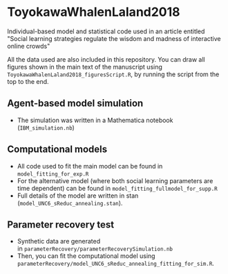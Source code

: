 # ToyokawaWhalenLaland2018
Individual-based model and statistical code used in an article entitled "Social learning strategies regulate the wisdom and madness of interactive online crowds"

All the data used are also included in this repository. You can draw all figures shown in the main text of the manuscript using `ToyokawaWhalenLaland2018_figuresScript.R`, by running the script from the top to the end.

## Agent-based model simulation
- The simulation was written in a Mathematica notebook (`IBM_simulation.nb`)
 
## Computational models
- All code used to fit the main model can be found in `model_fitting_for_exp.R`
- For the alternative model (where both social learning parameters are time dependent) can be found in `model_fitting_fullmodel_for_supp.R`
- Full details of the model are written in stan (`model_UNC6_sReduc_annealing.stan`).

## Parameter recovery test
- Synthetic data are generated in `parameterRecovery/parameterRecoverySimulation.nb`
- Then, you can fit the computational model using `parameterRecovery/model_UNC6_sReduc_annealing_fitting_for_sim.R`.
